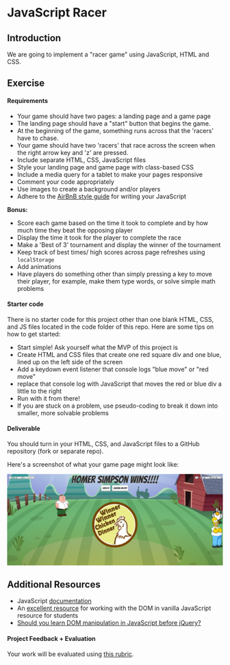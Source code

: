 

# JavaScript Racer

## Introduction

We are going to implement a "racer game" using JavaScript, HTML and CSS.  

## Exercise

#### Requirements

- Your game should have two pages: a landing page and a game page
- The landing page should have a "start" button that begins the game.
- At the beginning of the game, something runs across that the 'racers' have to chase.
- Your game should have two 'racers' that race across the screen when the right arrow key and 'z' are pressed.
- Include separate HTML, CSS, JavaScript files
- Style your landing page and game page with class-based CSS
- Include a media query for a tablet to make your pages responsive
- Comment your code appropriately
- Use images to create a background and/or players
- Adhere to the [AirBnB style guide](https://github.com/airbnb/javascript) for writing your JavaScript


**Bonus:**

- Score each game based on the time it took to complete and by how much time they beat the opposing player
- Display the time it took for the player to complete the race
- Make a 'Best of 3' tournament and display the winner of the tournament
- Keep track of best times/ high scores across page refreshes using `localStorage`
- Add animations
- Have players do something other than simply pressing a key to move their player, for example, make them type words, or solve simple math problems

#### Starter code

There is no starter code for this project other than one blank HTML, CSS, and JS files located in the code folder of this repo. Here are some tips on how to get started:

- Start simple! Ask yourself what the MVP of this project is
- Create HTML and CSS files that create one red square div and one blue, lined up on the left side of the screen
- Add a keydown event listener that console logs "blue move" or "red move"
- replace that console log with JavaScript that moves the red or blue div a little to the right
- Run with it from there!
- If you are stuck on a problem, use pseudo-coding to break it down into smaller, more solvable problems

#### Deliverable

You should turn in your HTML, CSS, and JavaScript files to a GitHub repository (fork or separate repo). 

Here's a screenshot of what your game page might look like:

![](assets/chicken.png)

## Additional Resources
- JavaScript [documentation](https://developer.mozilla.org/en-US/docs/Web/JavaScript)
- An [excellent resource](https://developer.mozilla.org/en-US/docs/Web/Events) for working with the DOM in vanilla JavaScript resource for students
- [Should you learn DOM manipulation in JavaScript before jQuery?](https://www.reddit.com/r/javascript/comments/3hpm1v/should_i_learn_dom_manipulation_with_raw/)

#### Project Feedback + Evaluation

Your work will be evaluated using [this rubric](rubric.md).
